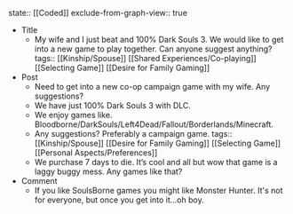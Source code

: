 state:: [[Coded]]
exclude-from-graph-view:: true

- Title
  - My wife and I just beat and 100% Dark Souls 3. We would like to get into a new game to play together. Can anyone suggest anything?
    tags:: [[Kinship/Spouse]] [[Shared Experiences/Co-playing]] [[Selecting Game]] [[Desire for Family Gaming]]
- Post
  - Need to get into a new co-op campaign game with my wife. Any suggestions?
  - We have just 100% Dark Souls 3 with DLC.
  - We enjoy games like. Bloodborne/DarkSouls/Left4Dead/Fallout/Borderlands/Minecraft.
  - Any suggestions? Preferably a campaign game.
    tags:: [[Kinship/Spouse]] [[Desire for Family Gaming]] [[Selecting Game]] [[Personal Aspects/Preferences]]
  - We purchase 7 days to die. It’s cool and all but wow that game is a laggy buggy mess. Any games like that?
- Comment
  - If you like SoulsBorne games you might like Monster Hunter. It's not for everyone, but once you get into it...oh boy.
